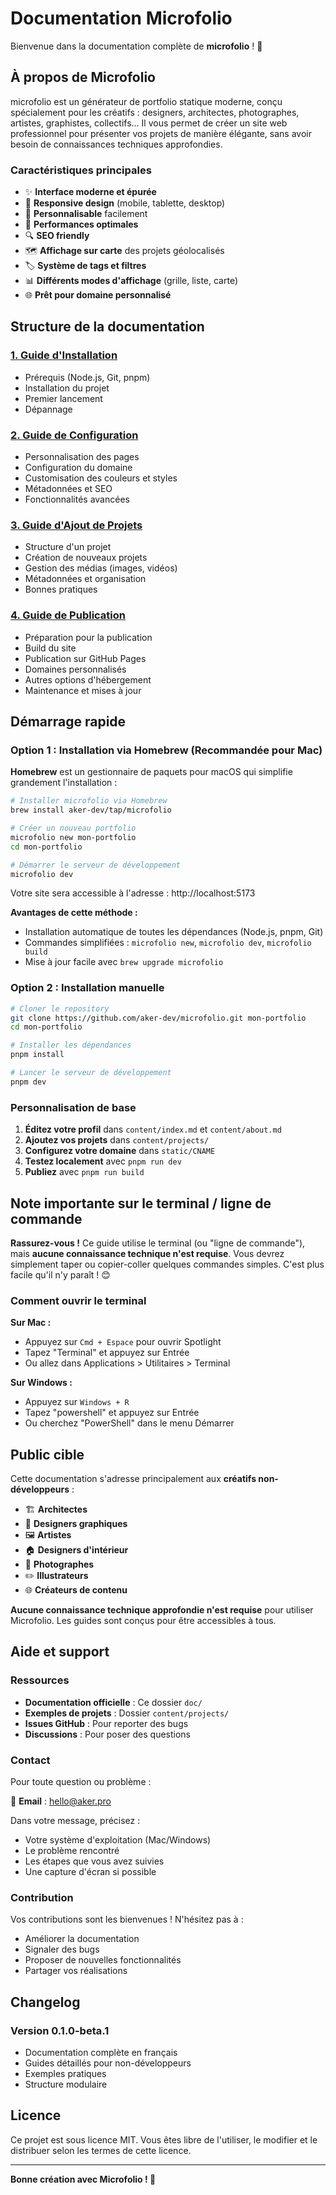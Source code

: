 # Documentation Microfolio

Bienvenue dans la documentation complète de **microfolio** ! 🎉

## À propos de Microfolio

microfolio est un générateur de portfolio statique moderne, conçu spécialement pour les créatifs : designers, architectes, photographes, artistes, graphistes, collectifs… Il vous permet de créer un site web professionnel pour présenter vos projets de manière élégante, sans avoir besoin de connaissances techniques approfondies.

### Caractéristiques principales

- ✨ **Interface moderne et épurée**
- 📱 **Responsive design** (mobile, tablette, desktop)
- 🎨 **Personnalisable** facilement
- 🚀 **Performances optimales**
- 🔍 **SEO friendly**
- 🗺️ **Affichage sur carte** des projets géolocalisés
- 🏷️ **Système de tags et filtres**
- 📊 **Différents modes d'affichage** (grille, liste, carte)
- 🌐 **Prêt pour domaine personnalisé**

## Structure de la documentation

### [1. Guide d'Installation](01-installation.md)
- Prérequis (Node.js, Git, pnpm)
- Installation du projet
- Premier lancement
- Dépannage

### [2. Guide de Configuration](02-configuration.md)
- Personnalisation des pages
- Configuration du domaine
- Customisation des couleurs et styles
- Métadonnées et SEO
- Fonctionnalités avancées

### [3. Guide d'Ajout de Projets](03-ajout-projets.md)
- Structure d'un projet
- Création de nouveaux projets
- Gestion des médias (images, vidéos)
- Métadonnées et organisation
- Bonnes pratiques

### [4. Guide de Publication](04-publication.md)
- Préparation pour la publication
- Build du site
- Publication sur GitHub Pages
- Domaines personnalisés
- Autres options d'hébergement
- Maintenance et mises à jour

## Démarrage rapide

### Option 1 : Installation via Homebrew (Recommandée pour Mac)

**Homebrew** est un gestionnaire de paquets pour macOS qui simplifie grandement l'installation :

```bash
# Installer microfolio via Homebrew
brew install aker-dev/tap/microfolio

# Créer un nouveau portfolio
microfolio new mon-portfolio
cd mon-portfolio

# Démarrer le serveur de développement
microfolio dev
```

Votre site sera accessible à l'adresse : http://localhost:5173

**Avantages de cette méthode :**
- Installation automatique de toutes les dépendances (Node.js, pnpm, Git)
- Commandes simplifiées : `microfolio new`, `microfolio dev`, `microfolio build`
- Mise à jour facile avec `brew upgrade microfolio`

### Option 2 : Installation manuelle

```bash
# Cloner le repository
git clone https://github.com/aker-dev/microfolio.git mon-portfolio
cd mon-portfolio

# Installer les dépendances
pnpm install

# Lancer le serveur de développement
pnpm dev
```

### Personnalisation de base

1. **Éditez votre profil** dans `content/index.md` et `content/about.md`
2. **Ajoutez vos projets** dans `content/projects/`
3. **Configurez votre domaine** dans `static/CNAME`
4. **Testez localement** avec `pnpm run dev`
5. **Publiez** avec `pnpm run build`

## Note importante sur le terminal / ligne de commande

**Rassurez-vous !** Ce guide utilise le terminal (ou "ligne de commande"), mais **aucune connaissance technique n'est requise**. Vous devrez simplement taper ou copier-coller quelques commandes simples. C'est plus facile qu'il n'y paraît ! 😊

### Comment ouvrir le terminal

**Sur Mac :**
- Appuyez sur `Cmd + Espace` pour ouvrir Spotlight
- Tapez "Terminal" et appuyez sur Entrée
- Ou allez dans Applications > Utilitaires > Terminal

**Sur Windows :**
- Appuyez sur `Windows + R`
- Tapez "powershell" et appuyez sur Entrée
- Ou cherchez "PowerShell" dans le menu Démarrer

## Public cible

Cette documentation s'adresse principalement aux **créatifs non-développeurs** :

- 🏗️ **Architectes**
- 🎨 **Designers graphiques**
- 🖼️ **Artistes**
- 🏠 **Designers d'intérieur**
- 📸 **Photographes**
- ✏️ **Illustrateurs**
- 🌐 **Créateurs de contenu**

**Aucune connaissance technique approfondie n'est requise** pour utiliser Microfolio. Les guides sont conçus pour être accessibles à tous.

## Aide et support

### Ressources

- **Documentation officielle** : Ce dossier `doc/`
- **Exemples de projets** : Dossier `content/projects/`
- **Issues GitHub** : Pour reporter des bugs
- **Discussions** : Pour poser des questions

### Contact

Pour toute question ou problème :

📧 **Email** : hello@aker.pro

Dans votre message, précisez :
- Votre système d'exploitation (Mac/Windows)
- Le problème rencontré
- Les étapes que vous avez suivies
- Une capture d'écran si possible

### Contribution

Vos contributions sont les bienvenues ! N'hésitez pas à :

- Améliorer la documentation
- Signaler des bugs
- Proposer de nouvelles fonctionnalités
- Partager vos réalisations

## Changelog

### Version 0.1.0-beta.1
- Documentation complète en français
- Guides détaillés pour non-développeurs
- Exemples pratiques
- Structure modulaire

## Licence

Ce projet est sous licence MIT. Vous êtes libre de l'utiliser, le modifier et le distribuer selon les termes de cette licence.

---

**Bonne création avec Microfolio ! 🎨**